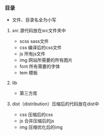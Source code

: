 ﻿### 目录
- 文件、目录名全为小写

1. src  源代码放在src文件夹中
	- scss  sass文件
	- css   编译后的css文件
	- js    所有js文件
	- img   网站所需要的所有图片
	- font  所有需要的字体
	- tem   模板

2. lib
	- 第三方库


3. dist（distribution）压缩后的代码放在dist中
	- css  压缩后的css
	- js   合并压缩后的js
	- img  压缩优化后的img